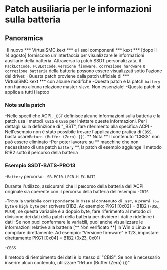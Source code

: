 # Patch ausiliaria per le informazioni sulla batteria

## Panoramica

-Il nuovo *** VirtualSMC.kext *** e i suoi componenti *** kext *** [dopo il 14 agosto] forniscono un'interfaccia per visualizzare le informazioni ausiliarie della batteria. Attraverso la patch SSDT personalizzata, il `PackLotCode`,` PCBLotCode`, `versione firmware`,` correzione hardware` e `correzione batteria` della batteria possono essere visualizzati sotto l'azione del driver.
-Questa patch proviene dalla patch ufficiale di *** VirtualSMC.kext *** con alcune modifiche
-Questa patch e la patch `battery` non hanno alcuna relazione master-slave. Non essenziale!
-Questa patch si applica a tutti i laptop

### Note sulla patch

-Nelle specifiche ACPI, `_BST` definisce alcune informazioni sulla batteria e la patch usa i metodi` CBIS` e `CBSS` per iniettare queste informazioni. Per i dettagli sulla definizione di "_BST", fare riferimento alla specifica ACPI
-Nell'esempio non è stato possibile trovare l'applicazione pratica di `CBSS`, basta usare` Return (Buffer (Zero) {}) `. ** Nota ** Il contenuto "CBSS" non può essere eliminato
-Per poter lavorare su ** macchine che non necessitano di una patch `battery` **, la patch di esempio aggiunge il metodo B1B2 sotto il percorso della batteria

### Esempio SSDT-BATS-PRO13

-`Battery` percorso: `_SB.PCI0.LPCB.H_EC.BAT1`

  Durante l'utilizzo, assicurarsi che il percorso della batteria dell'ACPI originale sia coerente con il percorso della batteria dell'esempio
-`CBIS`
  
  -Trova la variabile corrispondente in base al contenuto di `_BST`, e premi` low byte` e `high byte` per scrivere B1B2. Ad esempio: PKG1 [0x02] = B1B2 (`FUSL`,` FUSH`), se questa variabile è a doppio byte, fare riferimento al metodo di divisione dei dati della patch della batteria per dividere i dati e ridefinire i dati
  -Se non puoi confermare le variabili, puoi anche visualizzare le informazioni relative alla batteria [** Non verificato **] in Win o Linux e compilare direttamente. Ad esempio: "Versione firmware" è 123, impostare direttamente PKG1 [0x04] = B1B2 (0x23, 0x01)

-`CBSS`

  Il metodo di riempimento dei dati è lo stesso di "CBIS". Se non è necessario inserire alcun contenuto, utilizzare "Return (Buffer (Zero) ())"
